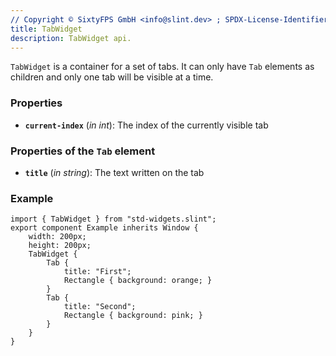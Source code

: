```yaml
---
// Copyright © SixtyFPS GmbH <info@slint.dev> ; SPDX-License-Identifier: MIT
title: TabWidget
description: TabWidget api.
---
```


`TabWidget` is a container for a set of tabs. It can only have `Tab` elements as children and only one tab will be visible at
a time.

### Properties

-   **`current-index`** (_in_ _int_): The index of the currently visible tab

### Properties of the `Tab` element

-   **`title`** (_in_ _string_): The text written on the tab

### Example

```slint
import { TabWidget } from "std-widgets.slint";
export component Example inherits Window {
    width: 200px;
    height: 200px;
    TabWidget {
        Tab {
            title: "First";
            Rectangle { background: orange; }
        }
        Tab {
            title: "Second";
            Rectangle { background: pink; }
        }
    }
}
```
